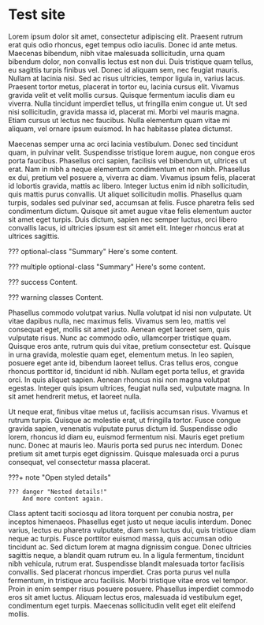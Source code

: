 # Test site

Lorem ipsum dolor sit amet, consectetur adipiscing elit. Praesent rutrum erat quis odio rhoncus, eget tempus odio iaculis. Donec id ante metus. Maecenas bibendum, nibh vitae malesuada sollicitudin, urna quam bibendum dolor, non convallis lectus est non dui. Duis tristique quam tellus, eu sagittis turpis finibus vel. Donec id aliquam sem, nec feugiat mauris. Nullam at lacinia nisi. Sed ac risus ultricies, tempor ligula in, varius lacus. Praesent tortor metus, placerat in tortor eu, lacinia cursus elit. Vivamus gravida velit et velit mollis cursus. Quisque fermentum iaculis diam eu viverra. Nulla tincidunt imperdiet tellus, ut fringilla enim congue ut. Ut sed nisi sollicitudin, gravida massa id, placerat mi. Morbi vel mauris magna. Etiam cursus ut lectus nec faucibus. Nulla elementum quam vitae mi aliquam, vel ornare ipsum euismod. In hac habitasse platea dictumst.

Maecenas semper urna ac orci lacinia vestibulum. Donec sed tincidunt quam, in pulvinar velit. Suspendisse tristique lorem augue, non congue eros porta faucibus. Phasellus orci sapien, facilisis vel bibendum ut, ultrices ut erat. Nam in nibh a neque elementum condimentum et non nibh. Phasellus ex dui, pretium vel posuere a, viverra ac diam. Vivamus ipsum felis, placerat id lobortis gravida, mattis ac libero. Integer luctus enim id nibh sollicitudin, quis mattis purus convallis. Ut aliquet sollicitudin mollis. Phasellus quam turpis, sodales sed pulvinar sed, accumsan at felis. Fusce pharetra felis sed condimentum dictum. Quisque sit amet augue vitae felis elementum auctor sit amet eget turpis. Duis dictum, sapien nec semper luctus, orci libero convallis lacus, id ultricies ipsum est sit amet elit. Integer rhoncus erat at ultrices sagittis.

??? optional-class "Summary"
    Here's some content.

??? multiple optional-class "Summary"
    Here's some content.

??? success
    Content.

??? warning classes
    Content.

Phasellus commodo volutpat varius. Nulla volutpat id nisi non vulputate. Ut vitae dapibus nulla, nec maximus felis. Vivamus sem leo, mattis vel consequat eget, mollis sit amet justo. Aenean eget laoreet sem, quis vulputate risus. Nunc ac commodo odio, ullamcorper tristique quam. Quisque eros ante, rutrum quis dui vitae, pretium consectetur est. Quisque in urna gravida, molestie quam eget, elementum metus. In leo sapien, posuere eget ante id, bibendum laoreet tellus. Cras tellus eros, congue rhoncus porttitor id, tincidunt id nibh. Nullam eget porta tellus, et gravida orci. In quis aliquet sapien. Aenean rhoncus nisi non magna volutpat egestas. Integer quis ipsum ultrices, feugiat nulla sed, vulputate magna. In sit amet hendrerit metus, et laoreet nulla.

Ut neque erat, finibus vitae metus ut, facilisis accumsan risus. Vivamus et rutrum turpis. Quisque ac molestie erat, ut fringilla tortor. Fusce congue gravida sapien, venenatis vulputate purus dictum id. Suspendisse odio lorem, rhoncus id diam eu, euismod fermentum nisi. Mauris eget pretium nunc. Donec at mauris leo. Mauris porta sed purus nec interdum. Donec pretium sit amet turpis eget dignissim. Quisque malesuada orci a purus consequat, vel consectetur massa placerat.

???+ note "Open styled details"

    ??? danger "Nested details!"
        And more content again.

Class aptent taciti sociosqu ad litora torquent per conubia nostra, per inceptos himenaeos. Phasellus eget justo ut neque iaculis interdum. Donec varius, lectus eu pharetra vulputate, diam sem luctus dui, quis tristique diam neque ac turpis. Fusce porttitor euismod massa, quis accumsan odio tincidunt ac. Sed dictum lorem at magna dignissim congue. Donec ultricies sagittis neque, a blandit quam rutrum eu. In a ligula fermentum, tincidunt nibh vehicula, rutrum erat. Suspendisse blandit malesuada tortor facilisis convallis. Sed placerat rhoncus imperdiet. Cras porta purus vel nulla fermentum, in tristique arcu facilisis. Morbi tristique vitae eros vel tempor. Proin in enim semper risus posuere posuere. Phasellus imperdiet commodo eros sit amet luctus. Aliquam lectus eros, malesuada id vestibulum eget, condimentum eget turpis. Maecenas sollicitudin velit eget elit eleifend mollis.
